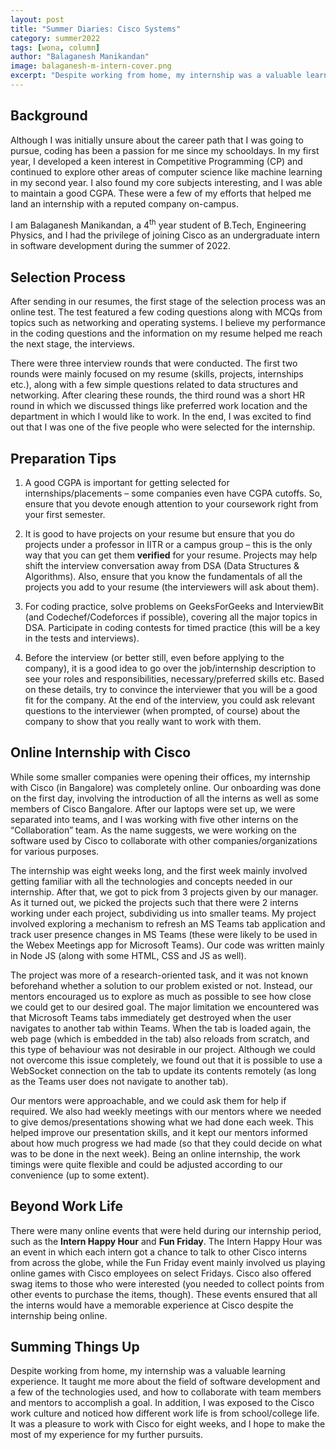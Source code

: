 ```yaml
---
layout: post
title: "Summer Diaries: Cisco Systems"
category: summer2022
tags: [wona, column]
author: "Balaganesh Manikandan"
image: balaganesh-m-intern-cover.png
excerpt: "Despite working from home, my internship was a valuable learning experience. It taught me more about the field of software development and a few of the technologies used, and how to collaborate with team members and mentors to accomplish a goal."
---
```


## Background

Although I was initially unsure about the career path that I was going to pursue, coding has been a passion for me since my schooldays. In my first year, I developed a keen interest in Competitive Programming (CP) and continued to explore other areas of computer science like machine learning in my second year. I also found my core subjects interesting, and I was able to maintain a good CGPA. These were a few of my efforts that helped me land an internship with a reputed company on-campus. 

I am Balaganesh Manikandan, a 4<sup>th</sup> year student of B.Tech, Engineering Physics, and I had the privilege of joining Cisco as an undergraduate intern in software development during the summer of 2022.

## Selection Process

After sending in our resumes, the first stage of the selection process was an online test. The test featured a few coding questions along with MCQs from topics such as networking and operating systems. I believe my performance in the coding questions and the information on my resume helped me reach the next stage, the interviews.

There were three interview rounds that were conducted. The first two rounds were mainly focused on my resume (skills, projects, internships etc.), along with a few simple questions related to data structures and networking. After clearing these rounds, the third round was a short HR round in which we discussed things like preferred work location and the department in which I would like to work. In the end, I was excited to find out that I was one of the five people who were selected for the internship.

## Preparation Tips

1. A good CGPA is important for getting selected for internships/placements – some companies even have CGPA cutoffs. So, ensure that you devote enough attention to your coursework right from your first semester.

2. It is good to have projects on your resume but ensure that you do projects under a professor in IITR or a campus group – this is the only way that you can get them **verified** for your resume. Projects may help shift the interview conversation away from DSA (Data Structures & Algorithms). Also, ensure that you know the fundamentals of all the projects you add to your resume (the interviewers will ask about them).

3. For coding practice, solve problems on GeeksForGeeks and InterviewBit (and Codechef/Codeforces if possible), covering all the major topics in DSA. Participate in coding contests for timed practice (this will be a key in the tests and interviews).

4. Before the interview (or better still, even before applying to the company), it is a good idea to go over the job/internship description to see your roles and responsibilities, necessary/preferred skills etc. Based on these details, try to convince the interviewer that you will be a good fit for the company. At the end of the interview, you could ask relevant questions to the interviewer (when prompted, of course) about the company to show that you really want to work with them.

## Online Internship with Cisco

While some smaller companies were opening their offices, my internship with Cisco (in Bangalore) was completely online. Our onboarding was done on the first day, involving the introduction of all the interns as well as some members of Cisco Bangalore. After our laptops were set up, we were separated into teams, and I was working with five other interns on the “Collaboration” team. As the name suggests, we were working on the software used by Cisco to collaborate with other companies/organizations for various purposes.

The internship was eight weeks long, and the first week mainly involved getting familiar with all the technologies and concepts needed in our internship. After that, we got to pick from 3 projects given by our manager. As it turned out, we picked the projects such that there were 2 interns working under each project, subdividing us into smaller teams. My project involved exploring a mechanism to refresh an MS Teams tab application and track user presence changes in MS Teams (these were likely to be used in the Webex Meetings app for Microsoft Teams). Our code was written mainly in Node JS (along with some HTML, CSS and JS as well).

The project was more of a research-oriented task, and it was not known beforehand whether a solution to our problem existed or not. Instead, our mentors encouraged us to explore as much as possible to see how close we could get to our desired goal. The major limitation we encountered was that Microsoft Teams tabs immediately get destroyed when the user navigates to another tab within Teams. When the tab is loaded again, the web page (which is embedded in the tab) also reloads from scratch, and this type of behaviour was not desirable in our project. Although we could not overcome this issue completely, we found out that it is possible to use a WebSocket connection on the tab to update its contents remotely (as long as the Teams user does not navigate to another tab).

Our mentors were approachable, and we could ask them for help if required. We also had weekly meetings with our mentors where we needed to give demos/presentations showing what we had done each week. This helped improve our presentation skills, and it kept our mentors informed about how much progress we had made (so that they could decide on what was to be done in the next week). Being an online internship, the work timings were quite flexible and could be adjusted according to our convenience (up to some extent).

## Beyond Work Life

There were many online events that were held during our internship period, such as the **Intern Happy Hour** and **Fun Friday**. The Intern Happy Hour was an event in which each intern got a chance to talk to other Cisco interns from across the globe, while the Fun Friday event mainly involved us playing online games with Cisco employees on select Fridays. Cisco also offered swag items to those who were interested (you needed to collect points from other events to purchase the items, though). These events ensured that all the interns would have a memorable experience at Cisco despite the internship being online.

## Summing Things Up

Despite working from home, my internship was a valuable learning experience. It taught me more about the field of software development and a few of the technologies used, and how to collaborate with team members and mentors to accomplish a goal. In addition, I was exposed to the Cisco work culture and noticed how different work life is from school/college life. It was a pleasure to work with Cisco for eight weeks, and I hope to make the most of my experience for my further pursuits.
